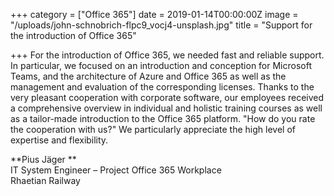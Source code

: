 +++
category = ["Office 365"]
date = 2019-01-14T00:00:00Z
image = "/uploads/john-schnobrich-flpc9_vocj4-unsplash.jpg"
title = "Support for the introduction of Office 365"

+++
For the introduction of Office 365, we needed fast and reliable support. In particular, we focused on an introduction and conception for Microsoft Teams, and the architecture of Azure and Office 365 as well as the management and evaluation of the corresponding licenses. Thanks to the very pleasant cooperation with corporate software, our employees received a comprehensive overview in individual and holistic training courses as well as a tailor-made introduction to the Office 365 platform. "How do you rate the cooperation with us?" We particularly appreciate the high level of expertise and flexibility.

**Pius Jäger **  
IT System Engineer – Project Office 365 Workplace  
Rhaetian Railway